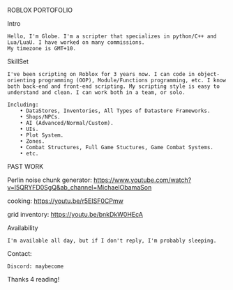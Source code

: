 ROBLOX PORTOFOLIO

Intro

    Hello, I'm Globe. I'm a scripter that specializes in python/C++ and Lua/LuaU. I have worked on many commissions. 
    My timezone is GMT+10.
    
SkillSet

    I've been scripting on Roblox for 3 years now. I can code in object-orienting programming (OOP), Module/Functions programming, etc. I know both back-end and front-end scripting. My scripting style is easy to understand and clean. I can work both in a team, or solo.

    Including:
        • DataStores, Inventories, All Types of Datastore Frameworks.
        • Shops/NPCs.
        • AI (Advanced/Normal/Custom).
        • UIs.
        • Plot System.
        • Zones.
        • Combat Structures, Full Game Stuctures, Game Combat Systems.
        • etc.


PAST WORK 

Perlin noise chunk generator:
https://www.youtube.com/watch?v=l5QRYFD0SgQ&ab_channel=MichaelObamaSon

cooking:
https://youtu.be/r5EISF0CPmw

grid inventory:
https://youtu.be/bnkDkW0HEcA

Availability

    I'm available all day, but if I don't reply, I'm probably sleeping.

Contact:

    Discord: maybecome

Thanks 4 reading!
